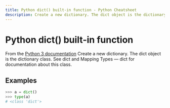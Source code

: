```yaml
---
title: Python dict() built-in function - Python Cheatsheet
description: Create a new dictionary. The dict object is the dictionary class. See dict and Mapping Types — dict for documentation about this class.
---
```


<base-title :title="frontmatter.title" :description="frontmatter.description">

# Python dict() built-in function

</base-title>

<base-disclaimer>
  <base-disclaimer-title>
    From the <a target="_blank" href="https://docs.python.org/3/library/functions.html#dict">Python 3 documentation</a>
  </base-disclaimer-title>
  <base-disclaimer-content>
   Create a new dictionary. The dict object is the dictionary class. See dict and Mapping Types — dict for documentation about this class.
  </base-disclaimer-content>
</base-disclaimer>

## Examples

```python
>>> a = dict()
>>> type(a)
# <class 'dict'>
```

<!-- remove this tag to start editing this page -->
<empty-section />
<!-- remove this tag to start editing this page -->

